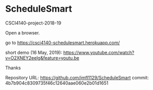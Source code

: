 # ScheduleSmart
CSCI4140-project-2018-19

Open a browser.

go to https://csci4140-schedulesmart.herokuapp.com/

short demo (16 May, 2019): https://www.youtube.com/watch?v=O2XNEY2eelg&feature=youtu.be

Thanks

Repository URL: https://github.com/jmfl1129/ScheduleSmart
commit: 4b7b904c8309735f46c12640aae060e2b01d1651
